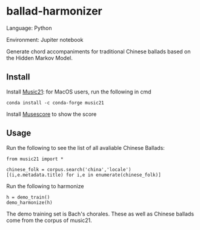 # ballad-harmonizer

Language: Python

Environment: Jupiter notebook

Generate chord accompaniments for traditional Chinese ballads based on the Hidden Markov Model.

## Install


Install [Music21](https://web.mit.edu/music21/doc/): for MacOS users, run the following in cmd
```
conda install -c conda-forge music21 
```

Install [Musescore](https://musescore.org/en/download ) to show the score

## Usage

Run the following to see the list of all avaliable Chinese Ballads:
```
from music21 import *

chinese_folk = corpus.search('china','locale')
[(i,e.metadata.title) for i,e in enumerate(chinese_folk)] 
```

Run the following to harmonize 
```
h = demo_train()
demo_harmonize(h)
```

The demo training set is Bach's chorales. These as well as Chinese ballads come from the corpus of music21. 
